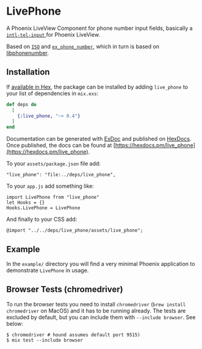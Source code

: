 # LivePhone

A Phoenix LiveView Component for phone number input fields, basically a [`intl-tel-input` ](https://github.com/jackocnr/intl-tel-input) for Phoenix LiveView.

Based on [`ISO`](https://github.com/whitepaperclip/iso) and [`ex_phone_number`](https://github.com/socialpaymentsbv/ex_phone_number), which in turn is based on [libphonenumber](https://github.com/google/libphonenumber).


## Installation

If [available in Hex](https://hex.pm/docs/publish), the package can be installed
by adding `live_phone` to your list of dependencies in `mix.exs`:

```elixir
def deps do
  [
    {:live_phone, "~> 0.4"}
  ]
end
```

Documentation can be generated with [ExDoc](https://github.com/elixir-lang/ex_doc)
and published on [HexDocs](https://hexdocs.pm). Once published, the docs can
be found at [https://hexdocs.pm/live_phone](https://hexdocs.pm/live_phone).

To your `assets/package.json` file add:
```
"live_phone": "file:../deps/live_phone",
```

To your `app.js` add something like:
```
import LivePhone from "live_phone"
let Hooks = {}
Hooks.LivePhone = LivePhone
```

And finally to your CSS add:
```
@import "../../deps/live_phone/assets/live_phone";
```


## Example

In the `example/` directory you will find a very minimal Phoenix application to demonstrate `LivePhone` in usage.

## Browser Tests (chromedriver)
To run the browser tests you need to install `chromedriver` (`brew install chromedriver` on MacOS) and it has to be running already. The tests are excluded by default, but you can include them with `--include browser`. See below:

```
$ chromedriver # hound assumes default port 9515)
$ mix test --include browser
```
